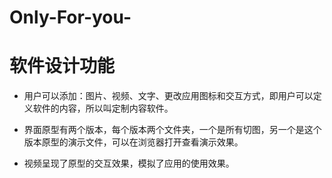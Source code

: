 # Only-For-you-

# 软件设计功能

- 用户可以添加：图片、视频、文字、更改应用图标和交互方式，即用户可以定义软件的内容，所以叫定制内容软件。

- 界面原型有两个版本，每个版本两个文件夹，一个是所有切图，另一个是这个版本原型的演示文件，可以在浏览器打开查看演示效果。

- 视频呈现了原型的交互效果，模拟了应用的使用效果。
